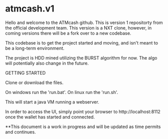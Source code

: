 # atmcash.v1

Hello and welcome to the ATMcash github. This is version 1 repositorty from the official development team. This version is a NXT clone, however, in coming versions there will be a fork over to a new codebase.

This codebase is to get the project started and moving, and isn't meant to be a long-term environment.

The project is HDD mined utilizing the BURST algorithm for now. The algo will potentially also change in the future.


GETTING STARTED

Clone or download the files. 

On windows run the 'run.bat'. On linux run the 'run.sh'.

This will start a java VM running a webserver.

In order to access the UI, simply point your browser to http://localhost:8112 once the wallet has started and connected.



**This document is a work in progress and will be updated as time permits and continues.
